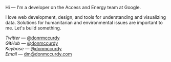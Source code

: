 




Hi — I'm a developer on the Access and Energy team at Google.

I love web development, design, and tools for understanding and visualizing data. Solutions for humanitarian and environmental issues are important to me. Let's build something.

*Twitter* — [@donrmccurdy](https://twitter.com/donrmccurdy)  
*GitHub* — [@donmccurdy](https://github.com/donmccurdy)  
*Keybase* — [@donmccurdy](https://keybase.io/donmccurdy)  
*Email* — [dm@donmccurdy.com](mailto:dm@donmccurdy.com)
